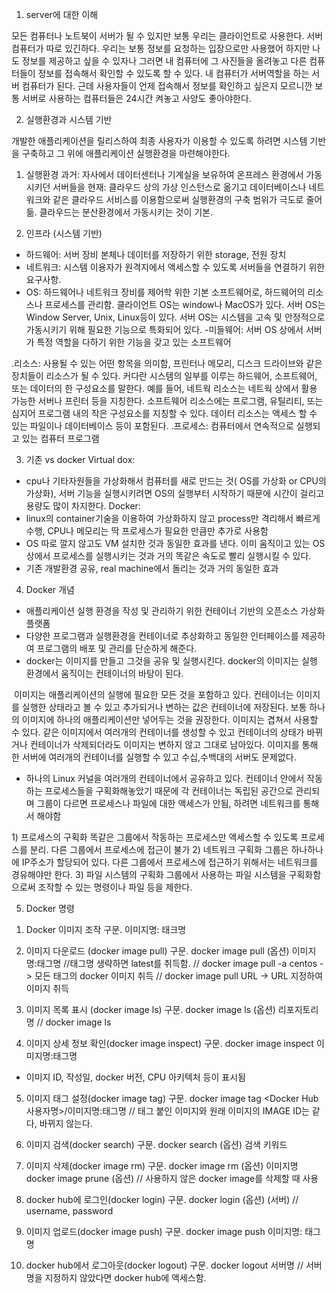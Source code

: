 1. server에 대한 이해

모든 컴퓨터나 노트북이 서버가 될 수 있지만 보통 우리는 클라이언트로 사용한다. 서버컴퓨터가 따로 있긴하다. 우리는 보통 정보를 요청하는 입장으로만 사용했어 하지만 나도 정보를 제공하고 싶을 수 있자나 그러면 내 컴퓨터에 그 사진들을 올려놓고 다른 컴퓨터들이 정보를 접속해서 확인할 수 있도록 할 수 있다. 내 컴퓨터가 서버역할을 하는 서버 컴퓨터가 된다. 
근데 사용자들이 언제 접속해서 정보를 확인하고 싶은지 모르니깐 보통 서버로 사용하는 컴퓨터들은 24시간 켜놓고 사양도 좋아야한다. 

2. 실행환경과 시스템 기반

개발한 애플리케이션을 릴리스하여 최종 사용자가 이용할 수 있도록 하려면 시스템 기반을 구축하고 그 위에 애플리케이션 실행환경을 마련해야한다. 
1) 실행환경
과거: 자사에서 데이터센터나 기계실을 보유하여 온프레스 환경에서 가동시키던 서버들을 
현재: 클라우드 상의 가상 인스턴스로 옮기고 데이터베이스나 네트워크와 같은 클라우드 서비스를 이용함으로써 실행환경의 구축 범위가 극도로 줄어듦. 
클라우드는 분산환경에서 가동시키는 것이 기본. 

2) 인프라 (시스템 기반)
- 하드웨어:
서버 장비 본체나 데이터를 저장하기 위한 storage, 전원 장치
- 네트워크: 
시스템 이용자가 원격지에서 액세스할 수 있도록 서버들을 연결하기 위한 요구사항. 
- OS:
하드웨어나 네트워크 장비를 제어학 위한 기본 소프트웨어로, 하드웨어의 리소스나 프로세스를 관리함.
클라이언트 OS는 window나 MacOS가 있다. 서버 OS는 Window Server, Unix, Linux등이 있다. 서버 OS는 시스템을 고속 및 안정적으로 가동시키기 위해 필요한 기능으로 특화되어 있다.
-미들웨어:
서버 OS 상에서 서버가 특정 역할을 다하기 위한 기능을 갖고 있는 소프트웨어

.리소스: 사용될 수 있는 어떤 항목을 의미함, 프린터나 메모리, 디스크 드라이브와 같은 장치들이 리소스가 될 수 있다. 커다란 시스템의 일부를 이루는 하드웨어, 소프트웨어, 또는 데이터의 한 구성요소를 말한다. 예를 들어, 네트웍 리소스는 네트웍 상에서 활용 가능한 서버나 프린터 등을 지칭한다. 소프트웨어 리소스에는 프로그램, 유틸리티, 또는 심지어 프로그램 내의 작은 구성요소를 지칭할 수 있다. 데이터 리소스는 액세스 할 수 있는 파일이나 데이터베이스 등이 포함된다.
.프로세스: 컴퓨터에서 연속적으로 실행되고 있는 컴퓨터 프로그램

3. 기존 vs docker
Virtual dox: 
- cpu나 기타자원들을 가상화해서 컴퓨터를 새로 만드는 것( OS를 가상화 or CPU의 가상화), 서버 기능을 실행시키려면 OS의 실행부터 시작하기 때문에 시간이 걸리고 용량도 많이 차지한다.
Docker: 
- linux의 container기술을 이용하여 가상화하지 않고 process만 격리해서 빠르게 수행, CPU나 메모리는 딱 프로세스가 필요한 만큼만 추가로 사용함
- OS 따로 깔지 않고도 VM 설치한 것과 동일한 효과를 낸다. 이미 움직이고 있는 OS 상에서 프로세스를 실행시키는 것과 거의 똑같은 속도로 빨리 실행시킬 수 있다. 
- 기존 개발환경 공유, real machine에서 돌리는 것과 거의 동일한 효과

4. Docker 개념
- 애플리케이션 실행 환경을 작성 및 관리하기 위한 컨테이너 기반의 오픈소스 가상화 플랫폼
- 다양한 프로그램과 실행환경을 컨테이너로 추상화하고 동일한 인터페이스를 제공하여 프로그램의 배포 및 관리를 단순하게 해준다. 
- docker는 이미지를 만들고 그것을 공유 및 실행시킨다. docker의 이미지는 실행 환경에서 움직이는 컨테이너의 바탕이 된다. 
<image>
 이미지는 애플리케이션의 실행에 필요한 모든 것을 포함하고 있다. 컨테이너는 이미지를 실행한 상태라고 볼 수 있고 추가되거나 변하는 값은 컨테이너에 저장된다. 
 보통 하나의 이미지에 하나의 애플리케이션만 넣어두는 것을 권장한다. 
 이미지는 겹쳐서 사용할 수 있다. 같은 이미지에서 여러개의 컨테이너를 생성할 수 있고 컨테이너의 상태가 바뀌거나 컨테이너가 삭제되더라도 이미지는 변하지 않고 그대로 남아있다. 
 이미지를 통해 한 서버에 여러개의 컨테이너를 실행할 수 있고 수십,수백대의 서버도 문제없다.

- 하나의 Linux 커널을 여러개의 컨테이너에서 공유하고 있다. 컨테이너 안에서 작동하는 프로세스들을 구획화해놓았기 때문에 각 컨테이너는 독립된 공간으로 관리되며 그룹이 다르면 프로세스나 파일에 대한 액세스가 안됨, 하려면 네트워크를 통해서 해야함
<container>
1) 프로세스의 구획화
똑같은 그룹에서 작동하는 프로세스만 액세스할 수 있도록 프로세스를 분리. 다른 그룹에서 프로세스에 접근이 불가
2) 네트워크 구획화
그룹은 하나하나에 IP주소가 할당되어 있다. 다른 그룹에서 프로세스에 접근하기 위해서는 네트워크를 경유해야만 한다.
3) 파일 시스템의 구획화 
그룹에서 사용하는 파일 시스템을 구획화함으로써 조작할 수 있는 명령이나 파일 등을 제한다.

5. Docker 명령
1) Docker 이미지 조작
구문. 이미지명: 태크명

2) 이미지 다운로드 (docker image pull)
구문. docker image pull (옵션) 이미지명:태그명 
//태그명 생략하면 latest를 취득함.
// docker image pull -a centos    -> 모든 태그의 docker 이미지 취득
// docker image pull URL           -> URL 지정하여 이미지 취득

3) 이미지 목록 표시 (docker image ls) 
구문. docker image ls (옵션) 리포지토리명
// docker image ls  

4) 이미지 상세 정보 확인(docker image inspect)
구문. docker image inspect 이미지명:태그명
- 이미지 ID, 작성일, docker 버전, CPU 아키텍처 등이 표시됨

5) 이미지 태그 설정(docker image tag)
구문. docker image tag <Docker Hub 사용자명>/이미지명:태그명
// 태그 붙인 이미지와 원래 이미지의 IMAGE ID는 같다, 바뀌지 않는다.

6) 이미지 검색(docker search)
구문. docker search (옵션) 검색 키워드

7) 이미지 삭제(docker image rm)
구문. docker image rm (옵션) 이미지명
       docker image prune (옵션) // 사용하지 않은 docker image를 삭제할 때 사용

8) docker hub에 로그인(docker login)
구문. docker login (옵션) (서버)
// username, password

9) 이미지 업로드(docker image push)
구문. docker image push 이미지명: 태그명

10) docker hub에서 로그아웃(docker logout)
구문. docker logout 서버명 
// 서버명을 지정하지 않았다면 docker hub에 액세스함.   
